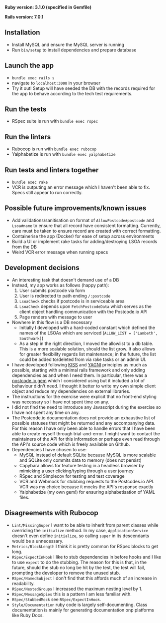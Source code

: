 **Ruby version: 3.1.0 (specified in Gemfile)**

**Rails version: 7.0.1**

## Installation
- Install MySQL and ensure the MySQL server is running
- Run `bin/setup` to install dependencies and prepare database

## Launch the app
- `bundle exec rails s`
- navigate to `localhost:3000` in your browser
- Try it out! Setup will have seeded the DB with the records required for the app to behave according to the tech test requirements.

## Run the tests
- RSpec suite is run with `bundle exec rspec`

## Run the linters
- Rubocop is run with `bundle exec rubocop`
- Yalphabetize is run with `bundle exec yalphabetize`

## Run tests and linters together
- `bundle exec rake`
- VCR is outputing an error message which I haven't been able to fix. Specs still appear to run correctly.

## Possible future improvements/known issues
- Add validations/sanitisation on format of `AllowPostcode#postcode` and `Lsoa#name` to ensure that all record have consistent formatting. Currently, care must be taken to ensure record are created with correct formatting.
- Containerise the app (Docker) for ease of setup across environments
- Build a UI or implement rake tasks for adding/destroying LSOA records from the DB
- Weird VCR error message when running specs

## Development decisions
- An interesting task that doesn't demand use of a DB
- Instead, my app works as follows (happy path):
  1. User submits postcode via form
  2. User is redirected to path ending `/:postcode`
  3. `LsoaCheck` checks if postcode is in serviceable area
  4. `LsoaCheck` depends upon `FetchPostcodeData` which serves as the client object handling communication with the Postcode.io API
  5. Page renders with message to user
- Nowhere in this flow is a DB necessary
  - Initially I developed with a hard-coded constant which defined the names of the LSOAs which are serviced (`ALLOW_LIST = ['Lambeth', Southwark]`)
  - As a step in the right direction, I moved the allowlist to a db table. This is a more scalable solution, should the list grow. It also allows for greater flexibility regards list maintenance; in the future, the list could be added to/deleted from via rake tasks or an admin UI.
- I have developed following [KISS](https://en.wikipedia.org/wiki/KISS_principle) and [YAGNI](https://en.wikipedia.org/wiki/You_aren%27t_gonna_need_it) principles as much as possible, starting with a minimal rails framework and only adding dependencies as and when I need them. In particular, there was a [postcode.io gem](https://github.com/jamesruston/postcodes_io) which I considered using but it included a lot of behaviour didn't need. I thought it better to write my own simple client object and reduce my dependencies on external libraries.
- The instructions for the exercise were explicit that no front-end styling was necessary so I have not spent time on any.
- I did not find the need to introduce any Javascript during the exercise so I have not spent any time on any.
- The Postcode.io documentation does not provide an exhaustive list of possible statuses that might be returned and any accompanying data. For this reason I have only been able to handle errors that I have been able to create myself through trial-and-error. I might want to contact the maintainers of the API for this information or perhaps even read through the API's source code which is freely available on Github.
- Dependencies I have chosen to use:
  - MySQL instead of default SQLite because MySQL is more scalable and SQLite only commits data to memory (does not persist)
  - Capybara allows for feature testing in a headless browser by mimicking a user clicking/typing through a user journey
  - RSpec and Simplecov for testing and test coverage
  - VCR and Webmock for stubbing requests to the Postcodes.io API. VCR was my choice because it mocks the API's response exactly
  - Yalphabetize (my own gem!) for ensuring alphabetisation of YAML files.

## Disagreements with Rubocop
- `Lint/MissingSuper` I want to be able to inherit from parent classes while overriding the `initialize` method. In my case, `ApplicationService` doesn't even define `initialize`, so calling `super` in its descendants would be a unnecessary.
- `Metrics/BlockLength` I think it is pretty common for RSpec blocks to get long.
- `RSpec/ExpectInHook` I like to stub dependencies in before hooks and I like to use `expect` to do the stubbing. The reason for this is that, in the future, should the stub no long be hit by the test, the test will fail, prompting the developer to remove the unused stub.
- `RSpec/NamedSubject` I don't find that this affords much of an increase in readability.
- `RSpec/NestedGroups` I increased the maximum nesting level by 1.
- `RSpec/MessageSpies` this is a pattern I am less familiar with.
- `RSpec/StubbedMock` see `RSpec/ExpectInHook`.
- `Style/Documentation` ruby code is largely self-documenting. Class documentation is mainly for generating documentation onp platforms like Ruby Docs.
